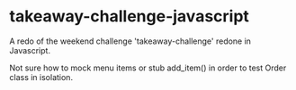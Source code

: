 # takeaway-challenge-javascript

A redo of the weekend challenge 'takeaway-challenge' redone in Javascript.

Not sure how to mock menu items or stub add_item() in order to test Order class in isolation.
